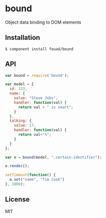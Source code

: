 # bound

  Object data binding to DOM elements

## Installation

    $ component install fouad/bound

## API
```javascript
var bound = require('bound');

var model = {
  id: 123,
  name: {
    value: "Steve Jobs",
    handler: function(val) {
      return val + " is smart";
    }
  },
  talking: {
    value: 17,
    handler: function(val) {
      return val+"%";
    }
  }
};

var o = bound(model, ".certain-identifier");

o.render();

setTimeout(function() {
  o.set("name", "Tim Cook")
}, 1000);
```
## License

  MIT
